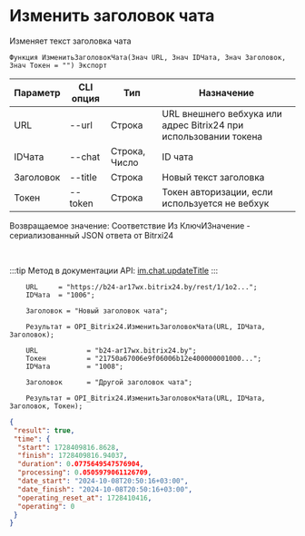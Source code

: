 ﻿---
sidebar_position: 7
---

# Изменить заголовок чата
 Изменяет текст заголовка чата



`Функция ИзменитьЗаголовокЧата(Знач URL, Знач IDЧата, Знач Заголовок, Знач Токен = "") Экспорт`

  | Параметр | CLI опция | Тип | Назначение |
  |-|-|-|-|
  | URL | --url | Строка | URL внешнего вебхука или адрес Bitrix24 при использовании токена |
  | IDЧата | --chat | Строка, Число | ID чата |
  | Заголовок | --title | Строка | Новый текст заголовка |
  | Токен | --token | Строка | Токен авторизации, если используется не вебхук |

  
  Возвращаемое значение:   Соответствие Из КлючИЗначение - сериализованный JSON ответа от Bitrxi24

<br/>

:::tip
Метод в документации API: [im.chat.updateTitle](https://dev.1c-bitrix.ru/learning/course/?COURSE_ID=93&LESSON_ID=12105)
:::
<br/>


```bsl title="Пример кода"
    URL     = "https://b24-ar17wx.bitrix24.by/rest/1/1o2...";
    IDЧата  = "1006";

    Заголовок = "Новый заголовок чата";

    Результат = OPI_Bitrix24.ИзменитьЗаголовокЧата(URL, IDЧата, Заголовок);

    URL            = "b24-ar17wx.bitrix24.by";
    Токен          = "21750a67006e9f06006b12e400000001000...";
    IDЧата         = "1008";

    Заголовок      = "Другой заголовок чата";

    Результат = OPI_Bitrix24.ИзменитьЗаголовокЧата(URL, IDЧата, Заголовок, Токен);
```
    



```json title="Результат"
{
 "result": true,
 "time": {
  "start": 1728409816.8628,
  "finish": 1728409816.94037,
  "duration": 0.0775649547576904,
  "processing": 0.0505979061126709,
  "date_start": "2024-10-08T20:50:16+03:00",
  "date_finish": "2024-10-08T20:50:16+03:00",
  "operating_reset_at": 1728410416,
  "operating": 0
 }
}
```
